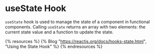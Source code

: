 # useState Hook

`useState` hook is used to manage the state of a component in functional components. Calling `useState` returns an array with two elements: the current state value and a function to update the state.

{% resources %}
  {% Blog "https://reactjs.org/docs/hooks-state.html", "Using the State Hook" %}
{% endresources %}

